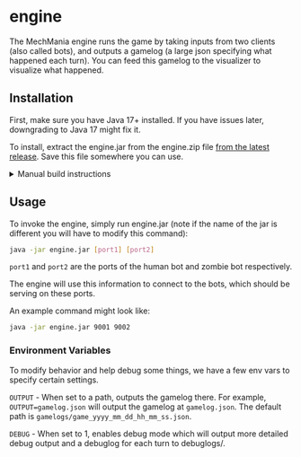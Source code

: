 # engine

The MechMania engine runs the game by taking inputs from two clients (also called bots),
and outputs a gamelog (a large json specifying what happened each turn).
You can feed this gamelog to the visualizer to visualize what happened.

## Installation

First, make sure you have Java 17+ installed. If you have issues later, downgrading to Java 17 might fix it.

To install, extract the engine.jar from the engine.zip file
[from the latest release](https://github.com/MechMania-29/engine/releases).
Save this file somewhere you can use.

<details>
<summary>Manual build instructions</summary>

To manually build the jar, first download the repo.

cd into the repo and run gradle to build, like so:

On windows:
```sh
./gradlew.bat build
```

On linux/mac:
```sh
./gradlew build
```

</details>

## Usage

To invoke the engine, simply run engine.jar (note if the name of the jar is different you will have to modify this command):

```sh
java -jar engine.jar [port1] [port2]
```

`port1` and `port2` are the ports of the human bot and zombie bot respectively.

The engine will use this information to connect to the bots, which should be serving on these ports.

An example command might look like:

```sh
java -jar engine.jar 9001 9002
```

### Environment Variables

To modify behavior and help debug some things, we have a few env vars to specify certain settings.

`OUTPUT` - When set to a path, outputs the gamelog there. For example, `OUTPUT=gamelog.json` will output the gamelog at `gamelog.json`.
The default path is `gamelogs/game_yyyy_mm_dd_hh_mm_ss.json`.

`DEBUG` - When set to 1, enables debug mode which will output more detailed debug output and a debuglog for each turn to debuglogs/.